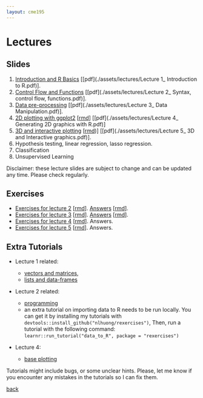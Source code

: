 ```yaml
---
layout: cme195
---
```


# [](#lectures) Lectures

## [](#slides) Slides

1. [Introduction and R Basics](./assets/lectures/Lecture1_Intro.html)
[[pdf](./assets/lectures/Lecture 1_ Introduction to R.pdf)].
2. [Control Flow and Functions](./assets/lectures/Lecture2_Syntax_and_Functions.html)
[[pdf](./assets/lectures/Lecture 2_ Syntax, control flow, functions.pdf)].
3. [Data pre-processing](./assets/lectures/Lecture3_Data_manipulation.html)
[[pdf](./assets/lectures/Lecture 3_ Data Manipulation.pdf)].
4. [2D plotting with ggplot2](./assets/lectures/Lecture4_2D_graphics.html)
[[rmd](https://raw.githubusercontent.com/cme195/cme195.github.io/master/assets/lectures/Lecture4_2D_graphics.Rmd)]
[[pdf](./assets/lectures/Lecture 4_ Generating 2D graphics with R.pdf)]
5. [3D and interactive plotting](./assets/lectures/Lecture5_Interactive_graphics.html)
[[rmd](https://raw.githubusercontent.com/cme195/cme195.github.io/master/assets/lectures/Lecture5_Interactive_graphics.Rmd))]
[[pdf](./assets/lectures/Lecture 5_ 3D and Interactive graphics.pdf)].
6. Hypothesis testing, linear regression, lasso regression.
7. Classification
8. Unsupervised Learning

Disclaimer: these lecture slides are subject to change and can be updated
any time. Please check regularly.

## [](#exe) Exercises

* [Exercises for lecture 2](./assets/exercises/Lec2_Exercises.nb.html)
[[rmd](https://raw.githubusercontent.com/cme195/cme195.github.io/master/assets/exercises/Lec2_Exercises.Rmd)].
[Answers](./assets/exercises/Lec2_Exercises_with_Answers.nb.html)
[[rmd](https://raw.githubusercontent.com/cme195/cme195.github.io/master/assets/exercises/Lec2_Exercises_with_Answers.Rmd)].
* [Exercises for lecture 3](./assets/exercises/Lec3_Exercises.nb.html)
[[rmd](https://raw.githubusercontent.com/cme195/cme195.github.io/master/assets/exercises/Lec3_Exercises.Rmd)].
[Answers](./assets/exercises/Lec3_Exercises_with_Answers.nb.html)
[[rmd](https://raw.githubusercontent.com/cme195/cme195.github.io/master/assets/exercises/Lec3_Exercises_with_Answers.Rmd)].
* [Exercises for lecture 4](./assets/exercises/Lec4_Exercises.nb.html)
[[rmd](https://raw.githubusercontent.com/cme195/cme195.github.io/master/assets/exercises/Lec4_Exercises.Rmd)].
Answers.
* [Exercises for lecture 5](./assets/exercises/Lec5_Exercises.nb.html)
[[rmd](https://raw.githubusercontent.com/cme195/cme195.github.io/master/assets/exercises/Lec5_Exercises.Rmd)].
Answers.

## [](#tut) Extra Tutorials

* Lecture 1 related:
    + [vectors and matrices](https://cme195.shinyapps.io/vectors_and_matrices/),
    + [lists and data-frames](https://cme195.shinyapps.io/lists_and_data_frames/)

* Lecture 2 related:
    + [programming](https://cme195.shinyapps.io/programming/)
    +  an extra tutorial on importing data to R needs to be run locally. You can
get it by installing my tutorials with `devtools::install_github("nlhuong/rexercises")`,
Then, run a tutorial with the following command:
`learnr::run_tutorial("data_to_R", package = "rexercises")`
* Lecture 4:
    + [base plotting](https://cme195.shinyapps.io/base_plotting/)

Tutorials might include bugs, or some unclear hints. Please, let me know
if you encounter any mistakes in the tutorials so I can fix them.

[back](./)
